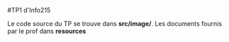 #TP1 d'Info215

Le code source du TP se trouve dans **src/image/**.
Les documents fournis par le prof dans **resources**